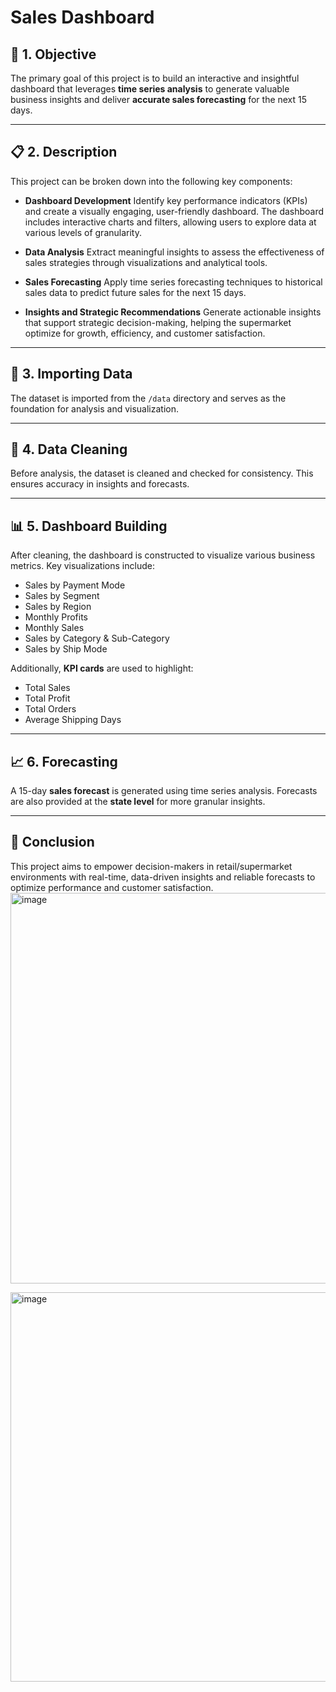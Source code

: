 
# Sales Dashboard

## 📌 1. Objective

The primary goal of this project is to build an interactive and insightful dashboard that leverages **time series analysis** to generate valuable business insights and deliver **accurate sales forecasting** for the next 15 days.

---

## 📋 2. Description

This project can be broken down into the following key components:

* **Dashboard Development**
  Identify key performance indicators (KPIs) and create a visually engaging, user-friendly dashboard. The dashboard includes interactive charts and filters, allowing users to explore data at various levels of granularity.

* **Data Analysis**
  Extract meaningful insights to assess the effectiveness of sales strategies through visualizations and analytical tools.

* **Sales Forecasting**
  Apply time series forecasting techniques to historical sales data to predict future sales for the next 15 days.

* **Insights and Strategic Recommendations**
  Generate actionable insights that support strategic decision-making, helping the supermarket optimize for growth, efficiency, and customer satisfaction.

---

## 📂 3. Importing Data

The dataset is imported from the `/data` directory and serves as the foundation for analysis and visualization.

---

## 🧹 4. Data Cleaning

Before analysis, the dataset is cleaned and checked for consistency. This ensures accuracy in insights and forecasts.

---

## 📊 5. Dashboard Building

After cleaning, the dashboard is constructed to visualize various business metrics. Key visualizations include:

* Sales by Payment Mode
* Sales by Segment
* Sales by Region
* Monthly Profits
* Monthly Sales
* Sales by Category & Sub-Category
* Sales by Ship Mode

Additionally, **KPI cards** are used to highlight:

* Total Sales
* Total Profit
* Total Orders
* Average Shipping Days

---

## 📈 6. Forecasting

A 15-day **sales forecast** is generated using time series analysis.
Forecasts are also provided at the **state level** for more granular insights.

---

## 📌 Conclusion

This project aims to empower decision-makers in retail/supermarket environments with real-time, data-driven insights and reliable forecasts to optimize performance and customer satisfaction.
<img width="1108" height="625" alt="image" src="https://github.com/user-attachments/assets/aeab9a21-26bc-486b-8540-85c238f7e90a" />

<img width="1104" height="623" alt="image" src="https://github.com/user-attachments/assets/4652abf8-ff15-4bba-804d-0cd9ec3bb530" />

